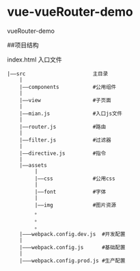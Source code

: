 # vue-vueRouter-demo
vueRouter-demo

##项目结构

index.html 入口文件
  
  
    
    |——src                      主目录
		|
		|——components 			#公用组件
		|
		|——view 	  			#子页面
		|
		|——mian.js    			#入口js文件
		|
		|——router.js  			#路由
		|
		|——filter.js  			#过滤器
		|
		|——directive.js 		#指令
		|
		|——assets
			 |
			 |——css    			#公用css
			 |
			 |——font   			#字体
			 |
			 |——img    			#图片资源
			 。
			 。
			 。	 
		|———webpack.config.dev.js  #开发配置 	
		|
		|———webpack.config.js      #基础配置
		|
		|———webpack.config.prod.js #生产配置



